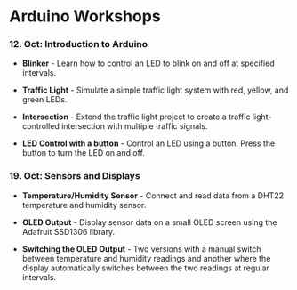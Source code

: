 # Arduino Workshops

### 12. Oct: Introduction to Arduino

* **Blinker** - Learn how to control an LED to blink on and off at specified intervals.

* **Traffic Light** - Simulate a simple traffic light system with red, yellow, and green LEDs.

* **Intersection** - Extend the traffic light project to create a traffic light-controlled intersection with multiple traffic signals.

* **LED Control with a button** - Control an LED using a button. Press the button to turn the LED on and off.

### 19. Oct: Sensors and Displays

* **Temperature/Humidity Sensor** - Connect and read data from a DHT22 temperature and humidity sensor.

* **OLED Output** - Display sensor data on a small OLED screen using the Adafruit SSD1306 library.

* **Switching the OLED Output** - Two versions with a manual switch between temperature and humidity readings and another where the display automatically switches between the two readings at regular intervals.
